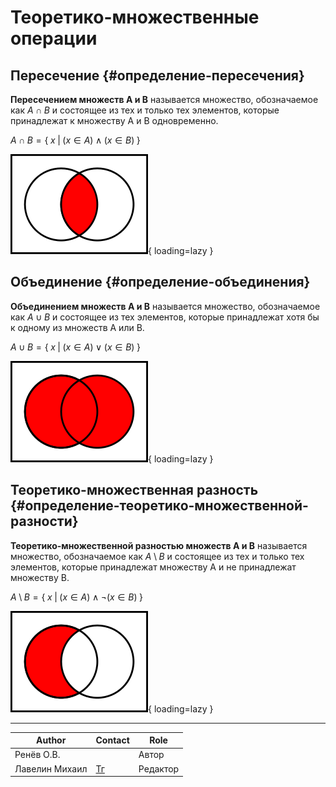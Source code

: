 # Теоретико-множественные операции

## Пересечение {#определение-пересечения}

**Пересечением множеств A и B** называется множество, обозначаемое как $A \cap B$ и состоящее из тех и только тех элементов, которые принадлежат к множеству A и B одновременно.

$A \cap B = \{\mspace{5mu} x \mspace{5mu} | \mspace{5mu} (x \in A) \wedge (x \in B) \mspace{5mu} \}$

![Пересечение на диаграмме эйлера](../../assets/algebra/logic/a_intersect_b.png "Пересечение на диаграмме эйлера"){ loading=lazy }

## Объединение {#определение-объединения}

**Объединением множеств A и B** называется множество, обозначаемое как $A \cup B$ и состоящее из тех элементов, которые принадлежат хотя бы к одному из множеств A или B.

$A \cup B = \{\mspace{5mu} x \mspace{5mu} | \mspace{5mu} (x \in A) \lor (x \in B) \mspace{5mu} \}$

![Объединение на диаграмме эйлера](../../assets/algebra/logic/a_union_b.png "Объединение на диаграмме эйлера"){ loading=lazy }

## Теоретико-множественная разность {#определение-теоретико-множественной-разности}

**Теоретико-множественной разностью множеств A и B** называется множество, обозначаемое как $A \setminus B$ и состоящее из тех и только тех элементов, которые принадлежат множеству A и не принадлежат множеству B.

$A \setminus B = \{\mspace{5mu} x \mspace{5mu} | \mspace{5mu} (x \in A) \wedge \neg (x \in B) \mspace{5mu} \}$

![Теоретико-множественная разность на диаграмме эйлера](../../assets/algebra/logic/a_difference_b.png "Теоретико-множественная разность на диаграмме эйлера"){ loading=lazy }

---
| Author         | Contact                       | Role     |
|----------------|-------------------------------|----------|
| Ренёв О.В.     |                               | Автор    |
| Лавелин Михаил | [Тг](https://t.me/mikhaillav) | Редактор |